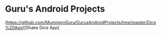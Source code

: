 # Guru's Android Projects

(https://github.com/MuminjonGuru/GurusAndroidProjects/tree/master/Dice%20App)[Shake Dice App]
